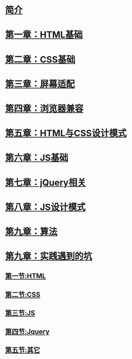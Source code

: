 # [简介](README.md)
# [第一章：HTML基础](chp1/READMD.md)
# [第二章：CSS基础](chp2/READMD.md)
# [第三章：屏幕适配](chp3/READMD.md)
# [第四章：浏览器兼容](chp4/READMD.md)
# [第五章：HTML与CSS设计模式](chp5/READMD.md)
# [第六章：JS基础](chp6/READMD.md)
# [第七章：jQuery相关](chp7/READMD.md)
# [第八章：JS设计模式](chp8/READMD.md)
# [第九章：算法](chp9/READMD.md)
# [第九章：实践遇到的坑](chp10/READMD.md)
## [第一节:HTML](chp10/html/README.md)
## [第二节:CSS](chp10/css/README.md)
## [第三节:JS](chp10/js/README.md)
## [第四节:Jquery](chp10/jquery/README.md)
## [第五节:其它](chp10/other/README.md)
